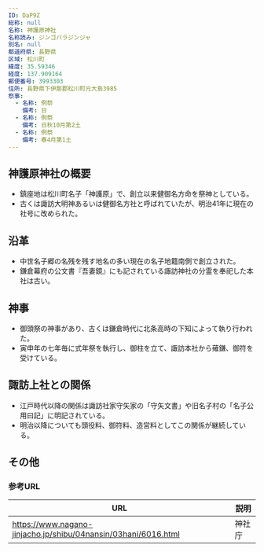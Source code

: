 ```yaml
---
ID: DaP9Z
総称: null
名称: 神護原神社
名称読み: ジンゴバラジンジャ
別名: null
都道府県: 長野県
区域: 松川町
緯度: 35.59346
経度: 137.909164
郵便番号: 3993303
住所: 長野県下伊那郡松川町元大島3985
祭事:
  - 名称: 例祭
    備考: 日
  - 名称: 例祭
    備考: 日秋10月第2土
  - 名称: 例祭
    備考: 春4月第1土
---
```


## 神護原神社の概要

- 鎮座地は松川町名子「神護原」で、創立以来健御名方命を祭神としている。
- 古くは諏訪大明神あるいは健御名方社と呼ばれていたが、明治41年に現在の社号に改められた。

## 沿革

- 中世名子郷の名残を残す地名の多い現在の名子地籍南側で創立された。
- 鎌倉幕府の公文書『吾妻鏡』にも記されている諏訪神社の分霊を奉祀した本社は古い。

## 神事

- 御頭祭の神事があり、古くは鎌倉時代に北条高時の下知によって執り行われた。
- 寅申年の七年毎に式年祭を執行し、御柱を立て、諏訪本社から薙鎌、御符を受けている。

## 諏訪上社との関係

- 江戸時代以降の関係は諏訪社家守矢家の「守矢文書」や旧名子村の「名子公用曰記」に明記されている。
- 明治以降についても頭役料、御符料、造営料としてこの関係が継続している。

## その他

### 参考URL

| URL                                                            | 説明   |
| -------------------------------------------------------------- | ------ |
| https://www.nagano-jinjacho.jp/shibu/04nansin/03hani/6016.html | 神社庁 |
